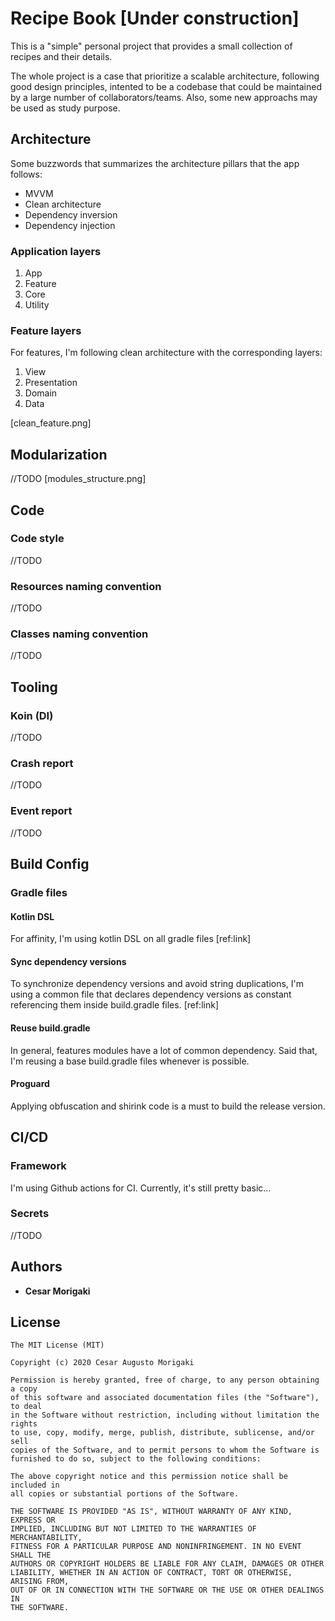 # Recipe Book [Under construction]

This is a "simple" personal project that provides a small collection of recipes and their details. 

The whole project is a case that prioritize a scalable architecture, following good design principles, intented to be a  codebase that could be maintained by a large number of collaborators/teams. Also, some new approachs may be used as study purpose.


## Architecture

Some buzzwords that summarizes the architecture pillars that the app follows:

* MVVM
* Clean architecture
* Dependency inversion
* Dependency injection

### Application layers

1. App
2. Feature
3. Core
4. Utility

### Feature layers

For features, I'm following clean architecture with the corresponding layers:
1. View
2. Presentation
3. Domain
4. Data

[clean_feature.png]

## Modularization
//TODO
[modules_structure.png]

## Code

### Code style
//TODO

### Resources naming convention
//TODO

### Classes naming convention
//TODO

## Tooling

### Koin (DI)
//TODO

### Crash report
//TODO

### Event report
//TODO

## Build Config

### Gradle files

#### Kotlin DSL
For affinity, I'm using kotlin DSL on all gradle files [ref:link]

#### Sync dependency versions
To synchronize dependency versions and avoid string duplications, I'm using a common file that declares dependency versions  as constant referencing them inside build.gradle files.  [ref:link]

#### Reuse build.gradle
In general, features modules have a lot of common dependency. Said that, I'm reusing a base build.gradle files whenever is possible.

#### Proguard
Applying obfuscation and shirink code is a must to build the release version.

## CI/CD

### Framework
I'm using Github actions for CI. Currently, it's still pretty basic...

### Secrets
//TODO

## Authors

* **Cesar Morigaki**

## License
```
The MIT License (MIT)

Copyright (c) 2020 Cesar Augusto Morigaki

Permission is hereby granted, free of charge, to any person obtaining a copy
of this software and associated documentation files (the "Software"), to deal
in the Software without restriction, including without limitation the rights
to use, copy, modify, merge, publish, distribute, sublicense, and/or sell
copies of the Software, and to permit persons to whom the Software is
furnished to do so, subject to the following conditions:

The above copyright notice and this permission notice shall be included in
all copies or substantial portions of the Software.

THE SOFTWARE IS PROVIDED "AS IS", WITHOUT WARRANTY OF ANY KIND, EXPRESS OR
IMPLIED, INCLUDING BUT NOT LIMITED TO THE WARRANTIES OF MERCHANTABILITY,
FITNESS FOR A PARTICULAR PURPOSE AND NONINFRINGEMENT. IN NO EVENT SHALL THE
AUTHORS OR COPYRIGHT HOLDERS BE LIABLE FOR ANY CLAIM, DAMAGES OR OTHER
LIABILITY, WHETHER IN AN ACTION OF CONTRACT, TORT OR OTHERWISE, ARISING FROM,
OUT OF OR IN CONNECTION WITH THE SOFTWARE OR THE USE OR OTHER DEALINGS IN
THE SOFTWARE.
```
